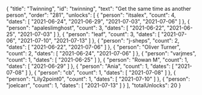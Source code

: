 {
  "title": "Twinning",
  "id": "twinning",
  "text": "Get the same time as another person",
  "order": "281",
  "unlocks": [
    {
      "person": "itsalex",
      "count": 4,
      "dates": [
        "2021-06-24",
        "2021-06-29",
        "2021-07-03",
        "2021-07-06"
      ]
    },
    {
      "person": "apaleslimghost",
      "count": 3,
      "dates": [
        "2021-06-22",
        "2021-06-25",
        "2021-07-03"
      ]
    },
    {
      "person": "leaf",
      "count": 3,
      "dates": [
        "2021-07-06",
        "2021-07-10",
        "2021-07-13"
      ]
    },
    {
      "person": "j-sheps",
      "count": 2,
      "dates": [
        "2021-06-22",
        "2021-07-06"
      ]
    },
    {
      "person": "Oliver Turner",
      "count": 2,
      "dates": [
        "2021-06-24",
        "2021-07-06"
      ]
    },
    {
      "person": "varjmes",
      "count": 1,
      "dates": [
        "2021-06-25"
      ]
    },
    {
      "person": "Rowan M",
      "count": 1,
      "dates": [
        "2021-06-29"
      ]
    },
    {
      "person": "Ania",
      "count": 1,
      "dates": [
        "2021-07-08"
      ]
    },
    {
      "person": "cb",
      "count": 1,
      "dates": [
        "2021-07-08"
      ]
    },
    {
      "person": "Lily2point0",
      "count": 1,
      "dates": [
        "2021-07-10"
      ]
    },
    {
      "person": "joelcarr",
      "count": 1,
      "dates": [
        "2021-07-13"
      ]
    }
  ],
  "totalUnlocks": 20
}